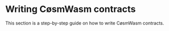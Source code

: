 # Writing CøsmWasm contracts

This section is a step-by-step guide on how to write CøsmWasm contracts.
